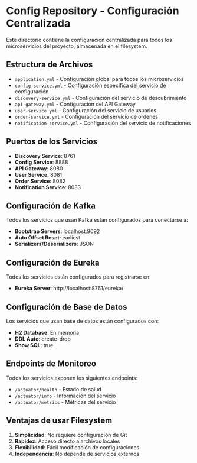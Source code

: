 # Config Repository - Configuración Centralizada

Este directorio contiene la configuración centralizada para todos los microservicios del proyecto, almacenada en el filesystem.

## Estructura de Archivos

- `application.yml` - Configuración global para todos los microservicios
- `config-service.yml` - Configuración específica del servicio de configuración
- `discovery-service.yml` - Configuración del servicio de descubrimiento
- `api-gateway.yml` - Configuración del API Gateway
- `user-service.yml` - Configuración del servicio de usuarios
- `order-service.yml` - Configuración del servicio de órdenes
- `notification-service.yml` - Configuración del servicio de notificaciones

## Puertos de los Servicios

- **Discovery Service**: 8761
- **Config Service**: 8888
- **API Gateway**: 8080
- **User Service**: 8081
- **Order Service**: 8082
- **Notification Service**: 8083

## Configuración de Kafka

Todos los servicios que usan Kafka están configurados para conectarse a:
- **Bootstrap Servers**: localhost:9092
- **Auto Offset Reset**: earliest
- **Serializers/Deserializers**: JSON

## Configuración de Eureka

Todos los servicios están configurados para registrarse en:
- **Eureka Server**: http://localhost:8761/eureka/

## Configuración de Base de Datos

Los servicios que usan base de datos están configurados con:
- **H2 Database**: En memoria
- **DDL Auto**: create-drop
- **Show SQL**: true

## Endpoints de Monitoreo

Todos los servicios exponen los siguientes endpoints:
- `/actuator/health` - Estado de salud
- `/actuator/info` - Información del servicio
- `/actuator/metrics` - Métricas del servicio

## Ventajas de usar Filesystem

1. **Simplicidad**: No requiere configuración de Git
2. **Rapidez**: Acceso directo a archivos locales
3. **Flexibilidad**: Fácil modificación de configuraciones
4. **Independencia**: No depende de servicios externos 